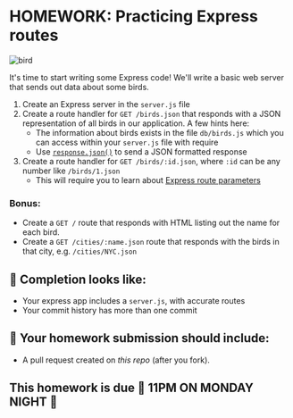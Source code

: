 # HOMEWORK: Practicing Express routes

![bird](./assets/reps.jpg)

It's time to start writing some Express code! We'll write a basic web server that sends out data about some birds.

1. Create an Express server in the `server.js` file
1. Create a route handler for `GET /birds.json` that responds with a JSON representation of all birds in our application. A few hints here:
   - The information about birds exists in the file `db/birds.js` which you can access within your `server.js` file with require
   - Use [`response.json()`](https://expressjs.com/en/4x/api.html#res.json) to send a JSON formatted response
1. Create a route handler for `GET /birds/:id.json`, where `:id` can be any number like `/birds/1.json`
   - This will require you to learn about [Express route parameters](https://expressjs.com/en/guide/routing.html#route-parameters)

### Bonus:
- Create a `GET /` route that responds with HTML listing out the name for each bird.
- Create a `GET /cities/:name.json` route that responds with the birds in that city, e.g. `/cities/NYC.json`

## 🚀 Completion looks like:

- Your express app includes a `server.js`, with accurate routes
- Your commit history has more than one commit


## 🚀 Your homework submission should include:

- A pull request created on _this repo_ (after you fork).

## This homework is due 🚨 11PM ON MONDAY NIGHT 🚨
